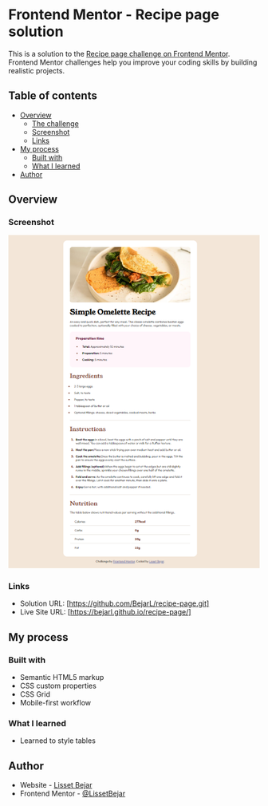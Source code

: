 # Frontend Mentor - Recipe page solution

This is a solution to the [Recipe page challenge on Frontend Mentor](https://www.frontendmentor.io/challenges/recipe-page-KiTsR8QQKm). Frontend Mentor challenges help you improve your coding skills by building realistic projects. 

## Table of contents

- [Overview](#overview)
  - [The challenge](#the-challenge)
  - [Screenshot](#screenshot)
  - [Links](#links)
- [My process](#my-process)
  - [Built with](#built-with)
  - [What I learned](#what-i-learned)
- [Author](#author)


## Overview

### Screenshot

![](./assets/images/Screenshot%202024-03-06%20103136.png)

### Links

- Solution URL: [https://github.com/BejarL/recipe-page.git]
- Live Site URL: [https://bejarl.github.io/recipe-page/]

## My process

### Built with

- Semantic HTML5 markup
- CSS custom properties
- CSS Grid
- Mobile-first workflow


### What I learned

- Learned to style tables

## Author

- Website - [Lisset Bejar](https://lbejar.dev/)
- Frontend Mentor - [@LissetBejar](https://www.frontendmentor.io/profile/LissetBejar)
